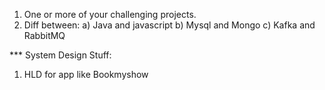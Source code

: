 1. One or more of your challenging projects.
2. Diff between:
    a) Java and javascript
    b) Mysql and Mongo
    c) Kafka and RabbitMQ



*** System Design Stuff:
1. HLD for app like Bookmyshow

